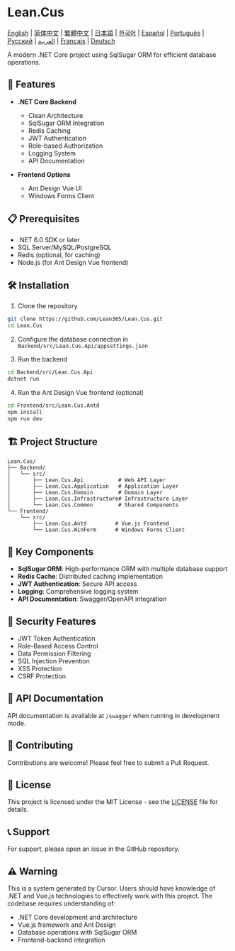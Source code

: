 # Lean.Cus

[English](README.md) | [简体中文](README.zh-CN.md) | [繁體中文](README.zh-TW.md) | [日本語](README.ja.md) | [한국어](README.ko.md) | [Español](README.es.md) | [Português](README.pt.md) | [Русский](README.ru.md) | [العربية](README.ar.md) | [Français](README.fr.md) | [Deutsch](README.de.md)

A modern .NET Core project using SqlSugar ORM for efficient database operations.

## 🚀 Features

- **.NET Core Backend**
  - Clean Architecture
  - SqlSugar ORM Integration
  - Redis Caching
  - JWT Authentication
  - Role-based Authorization
  - Logging System
  - API Documentation

- **Frontend Options**
  - Ant Design Vue UI
  - Windows Forms Client

## 📋 Prerequisites

- .NET 6.0 SDK or later
- SQL Server/MySQL/PostgreSQL
- Redis (optional, for caching)
- Node.js (for Ant Design Vue frontend)

## 🛠️ Installation

1. Clone the repository
```bash
git clone https://github.com/Lean365/Lean.Cus.git
cd Lean.Cus
```

2. Configure the database connection in `Backend/src/Lean.Cus.Api/appsettings.json`

3. Run the backend
```bash
cd Backend/src/Lean.Cus.Api
dotnet run
```

4. Run the Ant Design Vue frontend (optional)
```bash
cd Frontend/src/Lean.Cus.Antd
npm install
npm run dev
```

## 🏗️ Project Structure

```
Lean.Cus/
├── Backend/
│   └── src/
│       ├── Lean.Cus.Api           # Web API Layer
│       ├── Lean.Cus.Application   # Application Layer
│       ├── Lean.Cus.Domain        # Domain Layer
│       ├── Lean.Cus.Infrastructure# Infrastructure Layer
│       └── Lean.Cus.Common        # Shared Components
└── Frontend/
    └── src/
        ├── Lean.Cus.Antd         # Vue.js Frontend
        └── Lean.Cus.WinForm      # Windows Forms Client
```

## 🔧 Key Components

- **SqlSugar ORM**: High-performance ORM with multiple database support
- **Redis Cache**: Distributed caching implementation
- **JWT Authentication**: Secure API access
- **Logging**: Comprehensive logging system
- **API Documentation**: Swagger/OpenAPI integration

## 🔐 Security Features

- JWT Token Authentication
- Role-Based Access Control
- Data Permission Filtering
- SQL Injection Prevention
- XSS Protection
- CSRF Protection

## 📝 API Documentation

API documentation is available at `/swagger` when running in development mode.

## 🤝 Contributing

Contributions are welcome! Please feel free to submit a Pull Request.

## 📄 License

This project is licensed under the MIT License - see the [LICENSE](LICENSE) file for details.

## 📞 Support

For support, please open an issue in the GitHub repository.

## ⚠️ Warning

This is a system generated by Cursor. Users should have knowledge of .NET and Vue.js technologies to effectively work with this project. The codebase requires understanding of:
- .NET Core development and architecture
- Vue.js framework and Ant Design
- Database operations with SqlSugar ORM
- Frontend-backend integration 